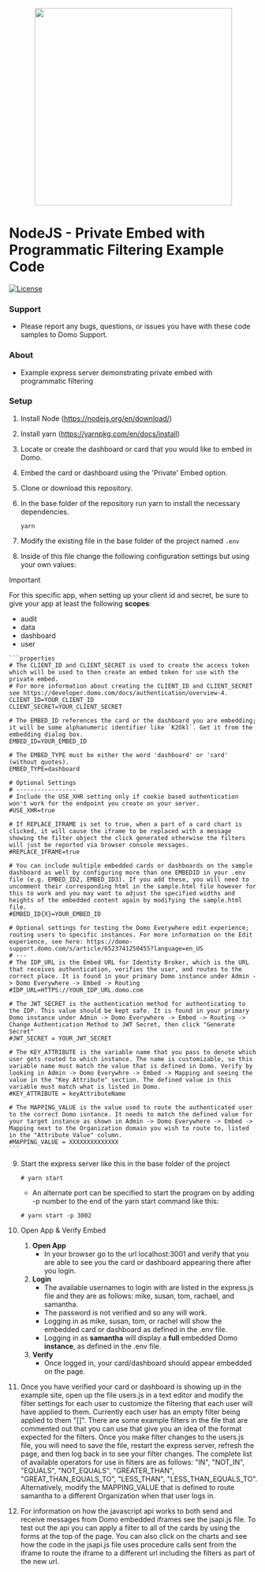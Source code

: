 <div align="center">
  <img src="https://github.com/domoinc/domo-node-sdk/blob/master/domo.png?raw=true" width="400" height="400"/>
</div>

# NodeJS - Private Embed with Programmatic Filtering Example Code
[![License](https://img.shields.io/badge/license-MIT-blue.svg?style=flat)](http://www.opensource.org/licenses/MIT)


### Support

* Please report any bugs, questions, or issues you have with these code samples to Domo Support.

### About

* Example express server demonstrating private embed with programmatic filtering

### Setup

1. Install Node (https://nodejs.org/en/download/)

2. Install yarn (https://yarnpkg.com/en/docs/install)

3. Locate or create the dashboard or card that you would like to embed in Domo.

4. Embed the card or dashboard using the 'Private' Embed option.

5. Clone or download this repository.

6. In the base folder of the repository run yarn to install the necessary dependencies.
   ```
   yarn
   ```

7. Modify the existing file in the base folder of the project named `.env`

8. Inside of this file change the following configuration settings but using your own values:
  > [!IMPORTANT]  
  > For this specific app, when setting up your client id and secret, be sure to give your app at least the following **scopes**:
  >   - audit
  >   - data
  >   - dashboard
  >   - user

    ```properties
    # The CLIENT_ID and CLIENT_SECRET is used to create the access token which will be used to then create an embed token for use with the private embed.
    # For more information about creating the CLIENT_ID and CLIENT_SECRET see https://developer.domo.com/docs/authentication/overview-4.  
    CLIENT_ID=YOUR_CLIENT_ID
    CLIENT_SECRET=YOUR_CLIENT_SECRET
    
    # The EMBED_ID references the card or the dashboard you are embedding; it will be some alphanumeric identifier like `K2Okl`. Get it from the embedding dialog box.
    EMBED_ID=YOUR_EMBED_ID
    
    # The EMBED_TYPE must be either the word 'dashboard' or 'card' (without quotes).  
    EMBED_TYPE=dashboard
    
    # Optional Settings
    # -----------------
    # Include the USE_XHR setting only if cookie based authentication won't work for the endpoint you create on your server.
    #USE_XHR=true
    
    # If REPLACE_IFRAME is set to true, when a part of a card chart is clicked, it will cause the iframe to be replaced with a message showing the filter object the click generated otherwise the filters will just be reported via browser console messages.
    #REPLACE_IFRAME=true
    
    # You can include multiple embedded cards or dashboards on the sample dashboard as well by configuring more than one EMBEDID in your .env file (e.g. EMBED_ID2, EMBED_ID3). If you add these, you will need to uncomment their corresponding html in the sample.html file however for this to work and you may want to adjust the specified widths and heights of the embedded content again by modifying the sample.html file.
    #EMBED_ID{X}=YOUR_EMBED_ID
    
    # Optional settings for testing the Domo Everywhere edit experience; routing users to specific instances. For more information on the Edit experience, see here: https://domo-support.domo.com/s/article/6523741250455?language=en_US
    # ---
    # The IDP_URL is the Embed URL for Identity Broker, which is the URL that receives authentication, verifies the user, and routes to the correct place. It is found in your primary Domo instance under Admin -> Domo Everywhere -> Embed -> Routing
    #IDP_URL=HTTPS://YOUR_IDP_URL.domo.com
    
    # The JWT_SECRET is the authentication method for authenticating to the IDP. This value should be kept safe. It is found in your primary Domo instance under Admin -> Domo Everywhere -> Embed -> Routing -> Change Authentication Method to JWT Secret, then click "Generate Secret"
    #JWT_SECRET = YOUR_JWT_SECRET
    
    # The KEY_ATTRIBUTE is the variable name that you pass to denote which user gets routed to which instance. The name is customizable, so this variable name must match the value that is defined in Domo. Verify by looking in Admin -> Domo Everywhre -> Embed -> Mapping and seeing the value in the "Key Attribute" section. The defined value in this variable must match what is listed in Domo.
    #KEY_ATTRIBUTE = keyAttributeName
    
    # The MAPPING_VALUE is the value used to route the authenticated user to the correct Domo isntance. It needs to match the defined value for your target instance as shown in Admin -> Domo Everywhere -> Embed -> Mapping next to the Organization domain you wish to route to, listed in the "Attribute Value" column. 
    #MAPPING_VALUE = XXXXXXXXXXXXXX
    ```
9. Start the express server like this in the base folder of the project
   ```
   # yarn start
   ```

    - An alternate port can be specified to start the program on by adding -p number to the end of the yarn start command like this:
      
    ```
    # yarn start -p 3002
    ```

10. Open App & Verify Embed
    1. **Open App**
        - In your browser go to the url localhost:3001 and verify that you are able to see you the card or dashboard appearing there after you login.
    1. **Login**
        - The available usernames to login with are listed in the express.js file and they are as follows: mike, susan, tom, rachael, and samantha.
        - The password is not verified and so any will work.
        - Logging in as mike, susan, tom, or rachel will show the embedded card or dashboard as defined in the .env file.
        - Logging in as **samantha** will display a **full** embedded Domo **instance**, as defined in the .env file.
    1. **Verify**
        -  Once logged in, your card/dashboard should appear embedded on the page.


11. Once you have verified your card or dashboard is showing up in the example site, open up the file users.js in a text editor and modify the filter settings for each user to customize the filtering that each user will have applied to them. Currently each user has an empty filter being applied to them "[]". There are some example filters in the file that are commented out that you can use that give you an idea of the format expected for the filters. Once you make filter changes to the users.js file, you will need to save the file, restart the express server, refresh the page, and then log back in to see your filter changes. The complete list of available operators for use in filters are as follows: "IN", "NOT_IN", "EQUALS", "NOT_EQUALS", "GREATER_THAN", "GREAT_THAN_EQUALS_TO", "LESS_THAN", "LESS_THAN_EQUALS_TO". Alternatively, modify the MAPPING_VALUE that is defined to route samantha to a different Organization when that user logs in. 

12. For information on how the javascript api works to both send and receive messages from Domo embedded iframes see the jsapi.js file. To test out the api you can apply a filter to all of the cards by using the forms at the top of the page. You can also click on the charts and see how the code in the jsapi.js file uses procedure calls sent from the iframe to route the iframe to a different url including the filters as part of the new url. 

